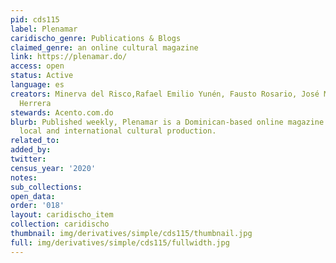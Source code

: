 ```yaml
---
pid: cds115
label: Plenamar
caridischo_genre: Publications & Blogs
claimed_genre: an online cultural magazine
link: https://plenamar.do/
access: open
status: Active
language: es
creators: Minerva del Risco,Rafael Emilio Yunén, Fausto Rosario, José Mármol and Jochy
  Herrera
stewards: Acento.com.do
blurb: Published weekly, Plenamar is a Dominican-based online magazine focused on
  local and international cultural production.
related_to:
added_by:
twitter:
census_year: '2020'
notes:
sub_collections:
open_data:
order: '018'
layout: caridischo_item
collection: caridischo
thumbnail: img/derivatives/simple/cds115/thumbnail.jpg
full: img/derivatives/simple/cds115/fullwidth.jpg
---
```

